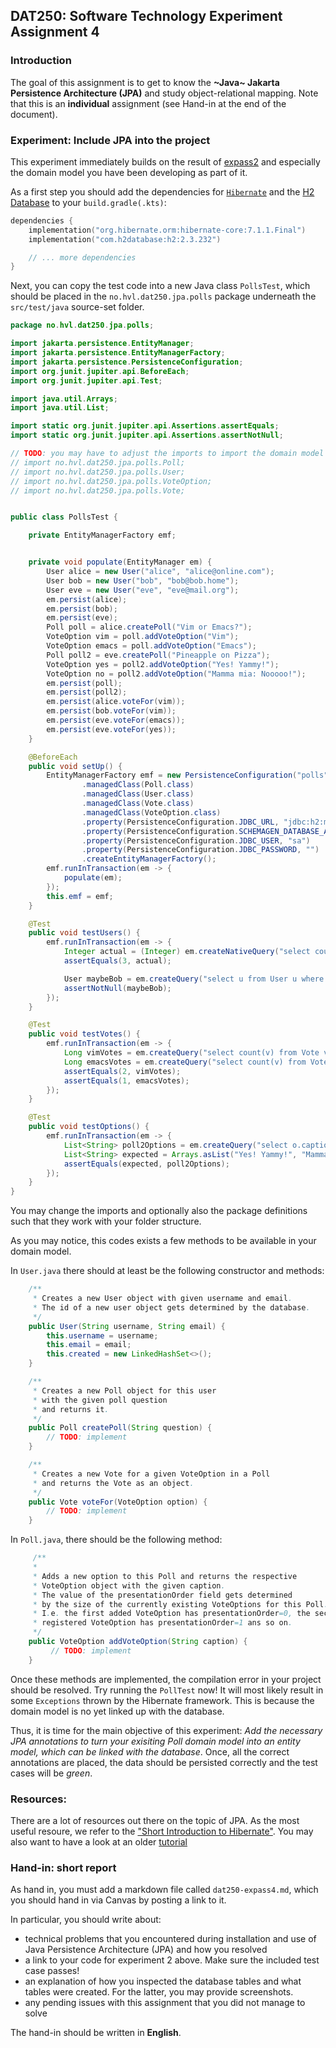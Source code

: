 ## DAT250: Software Technology Experiment Assignment 4

### Introduction

The goal of this assignment is to get to know the **~Java~ Jakarta Persistence Architecture (JPA)** and study object-relational mapping.
Note that this is an **individual** assignment (see Hand-in at the end of the document).

### Experiment: Include JPA into the project

This experiment immediately builds on the result of [expass2](./expass2.md) and especially the domain model you have been 
developing as part of it.


As a first step you should add the dependencies for [`Hibernate`](https://mvnrepository.com/artifact/org.hibernate.orm/hibernate-core) and the [H2 Database](https://mvnrepository.com/artifact/com.h2database/h2/2.3.232)
to your `build.gradle(.kts)`:

```kotlin 
dependencies {
    implementation("org.hibernate.orm:hibernate-core:7.1.1.Final")
    implementation("com.h2database:h2:2.3.232")

    // ... more dependencies
}
```

Next, you can copy the test code into a new Java class `PollsTest`, which should be placed in the `no.hvl.dat250.jpa.polls` package underneath
the `src/test/java` source-set folder.

```java
package no.hvl.dat250.jpa.polls;

import jakarta.persistence.EntityManager;
import jakarta.persistence.EntityManagerFactory;
import jakarta.persistence.PersistenceConfiguration;
import org.junit.jupiter.api.BeforeEach;
import org.junit.jupiter.api.Test;

import java.util.Arrays;
import java.util.List;

import static org.junit.jupiter.api.Assertions.assertEquals;
import static org.junit.jupiter.api.Assertions.assertNotNull;

// TODO: you may have to adjust the imports to import the domain model entities
// import no.hvl.dat250.jpa.polls.Poll;
// import no.hvl.dat250.jpa.polls.User;
// import no.hvl.dat250.jpa.polls.VoteOption;
// import no.hvl.dat250.jpa.polls.Vote;


public class PollsTest {

    private EntityManagerFactory emf;


    private void populate(EntityManager em) {
        User alice = new User("alice", "alice@online.com");
        User bob = new User("bob", "bob@bob.home");
        User eve = new User("eve", "eve@mail.org");
        em.persist(alice);
        em.persist(bob);
        em.persist(eve);
        Poll poll = alice.createPoll("Vim or Emacs?");
        VoteOption vim = poll.addVoteOption("Vim");
        VoteOption emacs = poll.addVoteOption("Emacs");
        Poll poll2 = eve.createPoll("Pineapple on Pizza");
        VoteOption yes = poll2.addVoteOption("Yes! Yammy!");
        VoteOption no = poll2.addVoteOption("Mamma mia: Nooooo!");
        em.persist(poll);
        em.persist(poll2);
        em.persist(alice.voteFor(vim));
        em.persist(bob.voteFor(vim));
        em.persist(eve.voteFor(emacs));
        em.persist(eve.voteFor(yes));
    }

    @BeforeEach
    public void setUp() {
        EntityManagerFactory emf = new PersistenceConfiguration("polls")
                .managedClass(Poll.class)
                .managedClass(User.class)
                .managedClass(Vote.class)
                .managedClass(VoteOption.class)
                .property(PersistenceConfiguration.JDBC_URL, "jdbc:h2:mem:polls")
                .property(PersistenceConfiguration.SCHEMAGEN_DATABASE_ACTION, "drop-and-create")
                .property(PersistenceConfiguration.JDBC_USER, "sa")
                .property(PersistenceConfiguration.JDBC_PASSWORD, "")
                .createEntityManagerFactory();
        emf.runInTransaction(em -> {
            populate(em);
        });
        this.emf = emf;
    }

    @Test
    public void testUsers() {
        emf.runInTransaction(em -> {
            Integer actual = (Integer) em.createNativeQuery("select count(id) from users", Integer.class).getSingleResult();
            assertEquals(3, actual);

            User maybeBob = em.createQuery("select u from User u where u.username like 'bob'", User.class).getSingleResultOrNull();
            assertNotNull(maybeBob);
        });
    }

    @Test
    public void testVotes() {
        emf.runInTransaction(em -> {
            Long vimVotes = em.createQuery("select count(v) from Vote v join v.votesOn as o join o.poll as p join p.createdBy u where u.email = :mail and o.presentationOrder = :order", Long.class).setParameter("mail", "alice@online.com").setParameter("order", 0).getSingleResult();
            Long emacsVotes = em.createQuery("select count(v) from Vote v join v.votesOn as o join o.poll as p join p.createdBy u where u.email = :mail and o.presentationOrder = :order", Long.class).setParameter("mail", "alice@online.com").setParameter("order", 1).getSingleResult();
            assertEquals(2, vimVotes);
            assertEquals(1, emacsVotes);
        });
    }

    @Test
    public void testOptions() {
        emf.runInTransaction(em -> {
            List<String> poll2Options = em.createQuery("select o.caption from Poll p join p.options o join p.createdBy u where u.email = :mail order by o.presentationOrder", String.class).setParameter("mail", "eve@mail.org").getResultList();
            List<String> expected = Arrays.asList("Yes! Yammy!", "Mamma mia: Nooooo!");
            assertEquals(expected, poll2Options);
        });
    }
}

```

You may change the imports and optionally also the package definitions such that they work with your folder structure.

As you may notice, this codes exists a few methods to be available in your domain model.

In `User.java` there should at least be the following constructor and methods:
```java
    /**
     * Creates a new User object with given username and email.
     * The id of a new user object gets determined by the database.
     */
    public User(String username, String email) {
        this.username = username;
        this.email = email;
        this.created = new LinkedHashSet<>();
    }

    /**
     * Creates a new Poll object for this user
     * with the given poll question
     * and returns it.
     */
    public Poll createPoll(String question) {
        // TODO: implement
    }

    /**
     * Creates a new Vote for a given VoteOption in a Poll
     * and returns the Vote as an object.
     */
    public Vote voteFor(VoteOption option) {
        // TODO: implement
    }
```
In `Poll.java`, there should be the following method:
```java
     /**
     *
     * Adds a new option to this Poll and returns the respective
     * VoteOption object with the given caption.
     * The value of the presentationOrder field gets determined
     * by the size of the currently existing VoteOptions for this Poll.
     * I.e. the first added VoteOption has presentationOrder=0, the secondly
     * registered VoteOption has presentationOrder=1 ans so on.
     */
    public VoteOption addVoteOption(String caption) {
         // TODO: implement
    }
```
Once these methods are implemented, the compilation error in your project should be resolved.
Try running the `PollTest` now! It will most likely result in some `Exceptions` thrown by 
the Hibernate framework. This is because the domain model is no yet linked up with the database.

Thus, it is time for the main objective of this experiment: _Add the necessary JPA annotations to turn your
exisiting Poll domain model into an entity model, which can be linked with the database_.
Once, all the correct annotations are placed, the data should be persisted correctly and the test cases will be _green_.

### Resources:

There are a lot of resources out there on the topic of JPA.
As the most useful resoure, we refer to the ["Short Introduction to Hibernate"](https://docs.jboss.org/hibernate/orm/7.1/introduction/html_single/Hibernate_Introduction.html).
You may also want to have a look at an older [tutorial](https://github.com/webminz/dat250-jpa-tutorial)




### Hand-in: short report

As hand in, you must add a markdown file called `dat250-expass4.md`, which you should hand in via Canvas by posting a link to it.

In particular, you should write about:

- technical problems that you encountered during installation and use of Java Persistence Architecture (JPA) and how you resolved
- a link to your code for experiment 2 above. Make sure the included test case passes!
- an explanation of how you inspected the database tables and what tables were created. For the latter, you may provide screenshots.
- any pending issues with this assignment that you did not manage to solve

The hand-in should be written in **English**.
